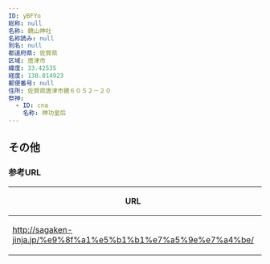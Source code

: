 ```yaml
---
ID: yBFYo
総称: null
名称: 鏡山神社
名称読み: null
別名: null
都道府県: 佐賀県
区域: 唐津市
緯度: 33.42535
経度: 130.014923
郵便番号: null
住所: 佐賀県唐津市鏡６０５２－２０
祭神:
  - ID: cna
    名称: 神功皇后
---
```


## その他

### 参考URL

| URL                                                           | 説明   |
| ------------------------------------------------------------- | ------ |
| http://sagaken-jinja.jp/%e9%8f%a1%e5%b1%b1%e7%a5%9e%e7%a4%be/ | 神社庁 |
